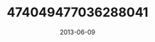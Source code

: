 ---
title: "474049477036288041"
image: "2013-06-09 08.38.43 474049477036288041_46248401"
date: "2013-06-09"
type: "photo"
---